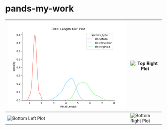 # pands-my-work

| ![Top Left Plot](.\plots\kde_plots\petal_length_kde_plot.png) | ![Top Right Plot](C:\Users\ciara\Documents\Repos\pands-project\plots\kde_plots\petal_width_kde_plot.png) |
|---------------------------------------------|-----------------------------------------------|
| ![Bottom Left Plot](C:\Users\ciara\Documents\Repos\pands-project\plots\kde_plots\sepal_length_kde_plot.png) | ![Bottom Right Plot](C:\Users\ciara\Documents\Repos\pands-project\plots\kde_plots\sepal_length_kde_plot.png) |


